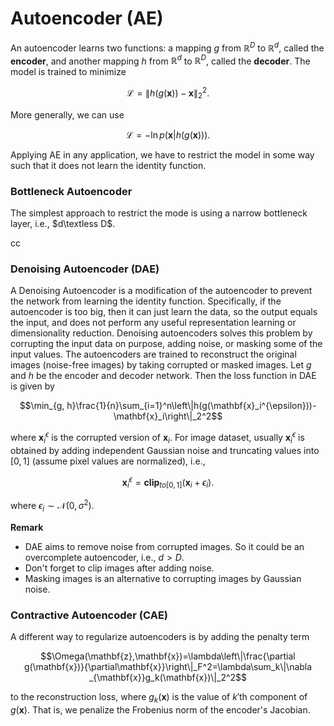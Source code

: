 
# Autoencoder (AE)
An autoencoder learns two functions: a mapping $`g`$ from $`\mathbb{R}^D`$ to $`\mathbb{R}^d`$, called the **encoder**, and another mapping $`h`$ from $\mathbb{R}^d$ to $`\mathbb{R}^D`$, called the **decoder**. The model is trained to minimize
```math
\mathcal{L}=\|h(g(\mathbf{x}))-\mathbf{x}\|_2^2.
```
More generally, we can use
```math
\mathcal{L}=-\ln p(\mathbf{x}|h(g(\mathbf{x}))).
```
Applying AE in any application, we have to restrict the model in some way such that it does not learn the identity function.

### Bottleneck Autoencoder
The simplest approach to restrict the mode is using a narrow bottleneck layer, i.e., $`d\textless D`$.

cc
### Denoising Autoencoder (DAE)
A Denoising Autoencoder is a modification of the autoencoder to prevent the network from learning the identity function. Specifically, if the autoencoder is too big, then it can just learn the data, so the output equals the input, and does not perform any useful representation learning or dimensionality reduction. Denoising autoencoders solves this problem by corrupting the input data on purpose, adding noise, or masking some of the input values. The autoencoders are trained to reconstruct the original images (noise-free images) by taking corrupted or masked images.
Let $`g`$ and $`h`$ be the encoder and decoder network. Then the loss function in DAE is given by
```math
\min_{g, h}\frac{1}{n}\sum_{i=1}^n\left\|h(g(\mathbf{x}_i^{\epsilon}))-\mathbf{x}_i\right\|_2^2
```
where $`\mathbf{x}_i^{\epsilon}`$ is the corrupted version of $`\mathbf{x}_i`$. For image dataset, usually $`\mathbf{x}_i^{\epsilon}`$ is obtained by adding independent Gaussian noise and truncating values into $`[0,1]`$ (assume pixel values are normalized), i.e.,
```math
\mathbf{x}_{i}^{\epsilon}=\textbf{clip}_{to [0,1]}\left(\mathbf{x}_i+\epsilon_i\right).
```
where $\epsilon_i\sim\mathcal{N}(0,\sigma^2)$.


**Remark**
* DAE aims to remove noise from corrupted images. So it could be an overcomplete autoencoder, i.e., $`d>D`$.
* Don't forget to clip images after adding noise.
* Masking images is an alternative to corrupting images by Gaussian noise.


### Contractive Autoencoder (CAE)
A different way to regularize autoencoders is by adding the penalty term
```math
\Omega(\mathbf{z},\mathbf{x})=\lambda\left\|\frac{\partial 
g(\mathbf{x})}{\partial\mathbf{x}}\right\|_F^2=\lambda\sum_k\|\nabla
_{\mathbf{x}}g_k(\mathbf{x})\|_2^2
```
to the reconstruction loss, where $`g_{k}(\mathbf{x})`$ is the value of $`k'`$th component of $`g(\mathbf{x})`$. That is, we penalize the Frobenius norm of the encoder's Jacobian.



